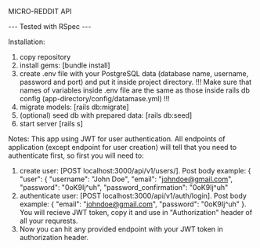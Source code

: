 MICRO-REDDIT API

--- Tested with RSpec ---

Installation:
1) copy repository
2) install gems: [bundle install]
3) create .env file with your PostgreSQL data (database name, username, password and port) and put it inside project directory. !!! Make sure that names of variables inside .env file are the same as those inside rails db config (app-directory/config/datamase.yml) !!!
4) migrate models: [rails db:migrate]
5) (optional) seed db with prepared data: [rails db:seed]
6) start server [rails s]

Notes:
This app using JWT for user authentication. All endpoints of application (except endpoint for user creation) will tell that you need to authenticate first, so first you will need to:
1) create user: [POST localhost:3000/api/v1/users/]. Post body example: { "user": { "username": "John Doe", "email": "johndoe@gmail.com", "password": "0oK9Ij^uh", "password_confirmation": "0oK9Ij^uh"
2) authenticate user: [POST localhost:3000/api/v1/auth/login]. Post body example: { "email": "johndoe@gmail.com", "password": "0oK9Ij^uh" }. You will recieve JWT token, copy it and use in "Authorization" header of all your requrests.
3) Now you can hit any provided endpoint with your JWT token in authorization header.

